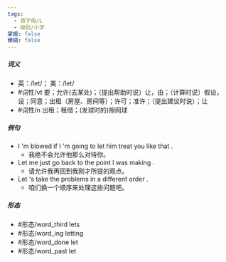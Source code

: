 ```yaml
---
tags:
  - 首字母/L
  - 级别/小学
掌握: false
模糊: false
---
```

##### 词义
- 英：/let/； 美：/let/
- #词性/vt  要；允许(去某处)；（提出帮助时说）让，由；（计算时说）假设，设；同意；出租（房屋、房间等）；许可；准许；（提出建议时说）；让
- #词性/n  出租；租借；(发球时的)擦网球
##### 例句
- I 'm blowed if I 'm going to let him treat you like that .
	- 我绝不会允许他那么对待你。
- Let me just go back to the point I was making .
	- 请允许我再回到我刚才所提的观点。
- Let 's take the problems in a different order .
	- 咱们换一个顺序来处理这些问题吧。
##### 形态
- #形态/word_third lets
- #形态/word_ing letting
- #形态/word_done let
- #形态/word_past let
